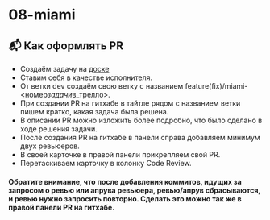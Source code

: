 # 08-miami

## 📬 Как оформлять PR

-   Создаём задачу на [доске](https://trello.com/b/IoOcRh3d/08-майами)
-   Ставим себя в качестве исполнителя.
-   От ветки dev создаём свою ветку с названием feature(fix)/miami-<номер*задачи*в_трелло>.
-   При создании PR на гитхабе в тайтле рядом с названием ветки пишем кратко, какая задача была решена.
-   В описании PR можно изложить более подробно, что было сделано в ходе решения задачи.
-   После создания PR на гитхабе в панели справа добавляем минимум двух ревьюеров.
-   В своей карточке в правой панели прикрепляем свой PR.
-   Перетаскиваем карточку в колонку Code Review.

#### Обратите внимание, что после добавления коммитов, идущих за запросом о ревью или апрува ревьюера, ревью/апрув сбрасываются, и ревью нужно запросить повторно. Сделать это можно так же в правой панели PR на гитхабе.
